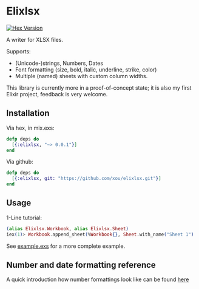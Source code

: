 # Elixlsx

[![Hex Version](http://img.shields.io/hexpm/v/elixlsx.svg?style=flat)](https://hex.pm/packages/elixlsx)

A writer for XLSX files.

Supports:

- (Unicode-)strings, Numbers, Dates
- Font formatting (size, bold, italic, underline, strike, color)
- Multiple (named) sheets with custom column widths.

This library is currently more in a proof-of-concept state;
it is also my first Elixir project, feedback is very welcome.

## Installation

Via hex, in mix.exs:

```Elixir
defp deps do
  [{:elixlsx, "~> 0.0.1"}]
end
```

Via github:

```Elixir
defp deps do
  [{:elixlsx, git: "https://github.com/xou/elixlsx.git"}]
end
```

## Usage

1-Line tutorial:

```Elixir
(alias Elixlsx.Workbook, alias Elixlsx.Sheet)
iex(1)> Workbook.append_sheet(%Workbook{}, Sheet.with_name("Sheet 1") |> Sheet.set_cell("A1", "Hello", bold: true)) |> Elixlsx.write_to("hello.xlsx")
```

See [example.exs](example.exs) for a more complete example.

## Number and date formatting reference

A quick introduction how number formattings look like can be found
[here](https://social.msdn.microsoft.com/Forums/office/en-US/e27aaf16-b900-4654-8210-83c5774a179c/xlsx-numfmtid-predefined-id-14-doesnt-match)

